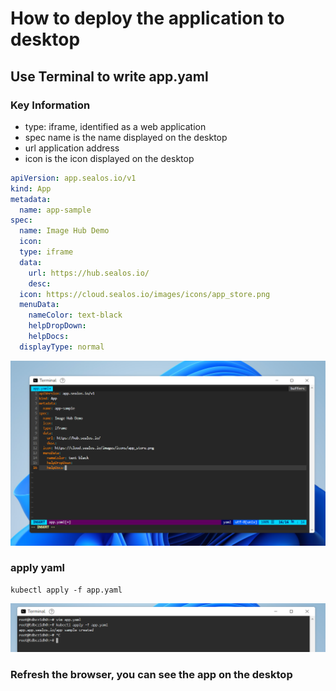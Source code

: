 # How to deploy the application to desktop

## Use Terminal to write app.yaml

### Key Information

- type: iframe, identified as a web application
- spec name is the name displayed on the desktop
- url application address
- icon is the icon displayed on the desktop

```yaml
apiVersion: app.sealos.io/v1
kind: App
metadata:
  name: app-sample
spec:
  name: Image Hub Demo
  icon:
  type: iframe
  data:
    url: https://hub.sealos.io/
    desc:
  icon: https://cloud.sealos.io/images/icons/app_store.png
  menuData:
    nameColor: text-black
    helpDropDown:
    helpDocs:
  displayType: normal
```

![appyaml.png](./image/app-yaml.png)

### apply yaml

```
kubectl apply -f app.yaml
```

![apply](./image/app-apply-command.png)

### Refresh the browser, you can see the app on the desktop
